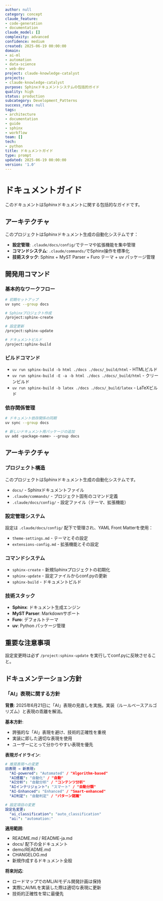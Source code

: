 ```yaml
---
author: null
category: concept
claude_feature:
- code-generation
- documentation
claude_model: []
complexity: advanced
confidence: medium
created: 2025-06-19 00:00:00
domain:
- ai-ml
- automation
- data-science
- web-dev
project: claude-knowledge-catalyst
projects:
- claude-knowledge-catalyst
purpose: Sphinxドキュメントシステムの包括的ガイド
quality: high
status: production
subcategory: Development_Patterns
success_rate: null
tags:
- architecture
- documentation
- guide
- sphinx
- workflow
team: []
tech:
- python
title: ドキュメントガイド
type: prompt
updated: 2025-06-19 00:00:00
version: '1.0'
---
```


# ドキュメントガイド

このドキュメントはSphinxドキュメントに関する包括的なガイドです。

## アーキテクチャ

このプロジェクトはSphinxドキュメント生成の自動化システムです：

- **設定管理**: `.claude/docs/config/`でテーマや拡張機能を集中管理
- **コマンドシステム**: `.claude/commands/`でSphinx操作を標準化
- **技術スタック**: Sphinx + MyST Parser + Furo テーマ + uv パッケージ管理

## 開発用コマンド

### 基本的なワークフロー
```bash
# 初期セットアップ
uv sync --group docs

# Sphinxプロジェクト作成
/project:sphinx-create

# 設定更新
/project:sphinx-update

# ドキュメントビルド
/project:sphinx-build
```

### ビルドコマンド
- `uv run sphinx-build -b html ./docs ./docs/_build/html` - HTMLビルド
- `uv run sphinx-build -E -a -b html ./docs ./docs/_build/html` - クリーンビルド
- `uv run sphinx-build -b latex ./docs ./docs/_build/latex` - LaTeXビルド

### 依存関係管理
```bash
# ドキュメント依存関係の同期
uv sync --group docs

# 新しいドキュメント用パッケージの追加
uv add <package-name> --group docs
```

## アーキテクチャ

### プロジェクト構造
このプロジェクトはSphinxドキュメント生成の自動化システムです。

- `docs/` - Sphinxドキュメントファイル
- `.claude/commands/` - プロジェクト固有のコマンド定義
- `.claude/docs/config/` - 設定ファイル（テーマ、拡張機能）

### 設定管理システム
設定は `.claude/docs/config/` 配下で管理され、YAML Front Matterを使用：

- `theme-settings.md` - テーマとその設定
- `extensions-config.md` - 拡張機能とその設定

### コマンドシステム
- `sphinx-create` - 新規Sphinxプロジェクトの初期化
- `sphinx-update` - 設定ファイルからconf.pyの更新
- `sphinx-build` - ドキュメントビルド

### 技術スタック
- **Sphinx**: ドキュメント生成エンジン
- **MyST Parser**: Markdownサポート
- **Furo**: デフォルトテーマ
- **uv**: Python パッケージ管理

## 重要な注意事項

設定変更時は必ず `/project:sphinx-update` を実行してconf.pyに反映させること。

## ドキュメンテーション方針

### 「AI」表現に関する方針

**背景**: 2025年6月21日に「AI」表現の見直しを実施。実装（ルールベースアルゴリズム）と表現の乖離を解消。

**基本方針**:
- 誇張的な「AI」表現を避け、技術的正確性を重視
- 実装に即した適切な表現を使用
- ユーザーにとって分かりやすい表現を優先

**表現ガイドライン**:
```yaml
# 推奨表現への変更
旧表現 → 新表現:
  "AI-powered": "Automated" / "Algorithm-based"
  "AI搭載": "自動化" / "自動"
  "AI分析": "自動分析" / "コンテンツ分析"
  "AIインテリジェント": "スマート" / "自動分類"
  "AI-Enhanced": "Enhanced" / "Smart-enhanced"
  "AI判定": "自動判定" / "パターン認識"

# 設定項目の変更
設定名変更:
  "ai_classification": "auto_classification"
  "ai:": "automation:"
```

**適用範囲**:
- README.md / README-ja.md
- docs/ 配下の全ドキュメント
- demo/README.md
- CHANGELOG.md
- 新規作成するドキュメント全般

**将来対応**:
- ロードマップでのML/AIモデル開発計画は保持
- 実際にAI/MLを実装した際は適切な表現に更新
- 技術的正確性を常に最優先
